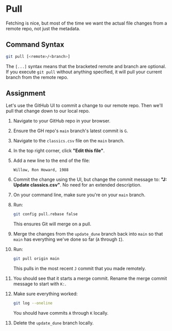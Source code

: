 # Pull

Fetching is nice, but most of the time we want the actual file changes from a remote repo, not just the metadata.

## Command Syntax

```sh
git pull [<remote>/<branch>]
```

The `[...]` syntax means that the bracketed remote and branch are optional. If you execute `git pull` without anything specified, it will pull your current branch from the remote repo.

## Assignment

Let's use the GitHub UI to commit a change to our remote repo. Then we'll pull that change down to our local repo.

1. Navigate to your GitHub repo in your browser.
2. Ensure the GH repo's `main` branch's latest commit is `G`.
3. Navigate to the `classics.csv` file on the `main` branch.
4. In the top right corner, click **"Edit this file"**.
5. Add a new line to the end of the file:

   ```
   Willow, Ron Howard, 1988
   ```

6. Commit the change using the UI, but change the commit message to: **"J: Update classics.csv"**. No need for an extended description.
7. On your command line, make sure you're on your `main` branch.
8. Run:

   ```sh
   git config pull.rebase false
   ```

   This ensures Git will merge on a pull.

9. Merge the changes from the `update_dune` branch back into `main` so that `main` has everything we've done so far (`A` through `I`).
10. Run:

    ```sh
    git pull origin main
    ```

    This pulls in the most recent `J` commit that you made remotely.

11. You should see that it starts a merge commit. Rename the merge commit message to start with `K:`.
12. Make sure everything worked:

    ```sh
    git log --oneline
    ```

    You should have commits `A` through `K` locally.

13. Delete the `update_dune` branch locally.
